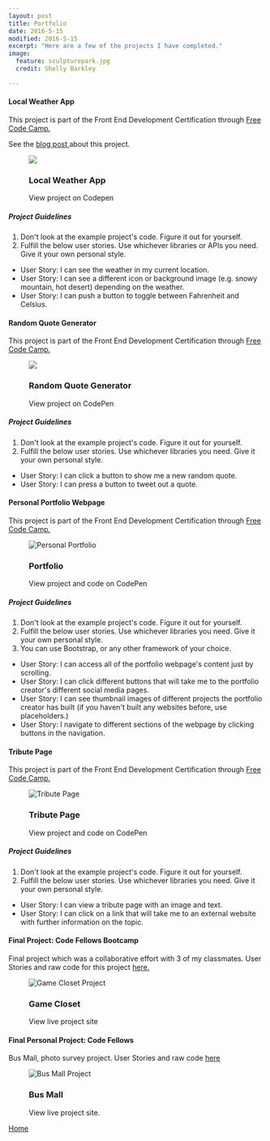 ```yaml
---
layout: post  
title: Portfolio  
date: 2016-5-15
modified: 2016-5-15
excerpt: "Here are a few of the projects I have completed."
image:
  feature: sculpturepark.jpg
  credit: Shelly Barkley

---
```

<div class="well">
<h4>Local Weather App</h4>
<p> This project is part of the Front End Development Certification through
<a href="https://www.freecodecamp.com/"> Free Code Camp.</a>
</p>
<p>See the <a href="/blog/Local-Weather-App/"> blog post </a> about this project.</p>
<figure class="caption-title">
<img src="http://res.cloudinary.com/recklessmoxie/image/upload/q_100/v1467437849/Screen_Shot_2016-07-01_at_10.35.44_PM_ouzska.png">
<figcaption>
<h3>Local Weather App</h3>
<p> View project on Codepen</p>
<i class ="fa fa-codepen text-center"></i>
</figcaption>
<a href="http://codepen.io/RecklessMoxie/full/qNNQjV/"></a>
</figure>
<h5>Project Guidelines</h5>
<ol>
<li>Don't look at the example project's code. Figure it out for yourself.</li>
<li>Fulfill the below user stories. Use whichever libraries or APIs you need. Give it your own personal style.</li>
</ol>
<ul>
<li>User Story: I can see the weather in my current location.</li>
<li>User Story: I can see a different icon or background image (e.g. snowy mountain, hot desert) depending on the weather.</li>
<li>User Story: I can push a button to toggle between Fahrenheit and Celsius.</li>
</ul>

<div class="well">
<h4>Random Quote Generator</h4>
<p>This project is part of the Front End Development Certification through
<a href="https://www.freecodecamp.com/"> Free Code Camp.</a>
</p>
<figure class="caption-title">
<img src="http://res.cloudinary.com/recklessmoxie/image/upload/q_100/v1466103475/Screen_Shot_2016-06-16_at_11.57.07_AM_iq3vtx.png">
<figcaption>
<h3>Random Quote Generator</h3>
<p> View project on CodePen</p>
<i class ="fa fa-codepen text-center"></i>
</figcaption>
<a href="http://codepen.io/RecklessMoxie/pen/BzKKLP/"></a>
</figure>
<h5>Project Guidelines</h5>
<ol>
<li>Don't look at the example project's code. Figure it out for yourself.</li>
<li>Fulfill the below user stories. Use whichever libraries you need. Give it your own personal style.</li>
</ol>
<ul>
<li>User Story: I can click a button to show me a new random quote.</li>
<li>User Story: I can press a button to tweet out a quote.</li>
</ul>
</div>
<div class="well">
<h4>Personal Portfolio Webpage</h4>
<p>This project is part of the Front End Development Certification through
  <a href="https://www.freecodecamp.com/"> Free Code Camp.</a>
</p>
<figure class="caption-title">
  <img src="http://res.cloudinary.com/recklessmoxie/image/upload/c_fit,h_320,q_100,w_440/v1463346256/Screen_Shot_2016-05-15_at_2.03.47_PM_fnnssl.png" alt="Personal Portfolio">
<figcaption>
  <h3>Portfolio</h3>
  <p>View project and code on CodePen</p>
  <i class="fa fa-codepen text-center"></i>
</figcaption>
  <a href="http://codepen.io/RecklessMoxie/full/PNePoM/"></a>
</figure>
<h5>Project Guidelines</h5>
<ol>
<li>Don't look at the example project's code. Figure it out for yourself.</li>
<li>Fulfill the below user stories. Use whichever libraries you need. Give it your own personal style.</li>
<li>You can use Bootstrap, or any other framework of your choice.</li>
</ol>
<ul>
<li>User Story: I can access all of the portfolio webpage's content just by scrolling.</li>
<li>User Story: I can click different buttons that will take me to the portfolio creator's different social media pages.</li>
<li>User Story: I can see thumbnail images of different projects the portfolio creator has built (if you haven't built any websites before, use placeholders.)</li>
<li>User Story: I navigate to different sections of the webpage by clicking buttons in the navigation.</li>
</ul>
</div>

<div class="well">
  <h4>Tribute Page</h4>
  <p>This project is part of the Front End Development Certification through
  <a href="https://www.freecodecamp.com/"> Free Code Camp.</a></p>
<figure class="caption-title">
  <img  src="http://res.cloudinary.com/recklessmoxie/image/upload/c_crop,h_320,q_100,w_440,x_156,y_214/v1462596674/tribute.jpg" alt="Tribute Page">
<figcaption>
  <h3>Tribute Page</h3>
  <p>View project and code on CodePen</p>
  <i class="fa fa-codepen text-center"></i>
</figcaption>
  <a href="http://codepen.io/RecklessMoxie/full/jqzQEV/"></a>
</figure>
  <h5>Project Guidelines</h5>
  <ol>  
  <li>Don't look at the example project's code. Figure it out for yourself.</li>
  <li>Fulfill the below user stories. Use whichever libraries you need. Give it your own personal style.</li>
  </ol>
  <ul>
  <li>User Story: I can view a tribute page with an image and text.</li>
  <li>User Story: I can click on a link that will take me to an external website with further information on the topic.</li>
  </ul>
</div>

<div class="well">
  <h4>Final Project: Code Fellows Bootcamp</h4>
  <p>Final project which was a collaborative effort with 3 of my classmates.
  User Stories and raw code for this project
  <a href="https://github.com/CarrieShort/game-closet"> here.</a></p>
<figure class="caption-title">
  <img src="http://res.cloudinary.com/recklessmoxie/image/upload/c_scale,h_320,w_440/v1462595781/game-closet.jpg" alt="Game Closet Project"/>
<figcaption>
  <h3>Game Closet</h3>
  <p>View live project site</p>
  <i class="fa fa-long-arrow-right"></i>
</figcaption>
  <a href="http://carrieshort.github.io/game-closet/index.html"></a>
</figure>
</div>

<div class="well">
  <h4>Final Personal Project: Code Fellows</h4>
  <p>Bus Mall, photo survey project.
  User Stories and raw code
  <a href="https://github.com/recklessmoxie/bus-mall">here</a></p>
<figure class="caption-title">
  <img src="http://res.cloudinary.com/recklessmoxie/image/upload/c_lfill,g_center,h_320,q_100,w_440/v1462651233/bus-mall-project.jpg" alt="Bus Mall Project">
<figcaption>
  <h3>Bus Mall</h3>
  <p>View live project site.</p>
  <i class="fa fa-long-arrow-right"></i>
</figcaption>
  <a href="http://www.recklessmoxie.com/bus-mall/"></a>
</figure>  
</div>

<div markdown="0"><a href="http://www.recklessmoxie.com" class="btn pull-right"> Home <i class="fa fa-long-arrow-right fa-lg"></i> </a></div>
